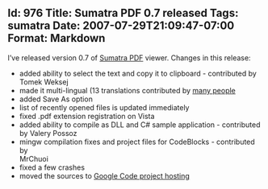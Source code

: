 Id: 976
Title: Sumatra PDF 0.7 released
Tags: sumatra
Date: 2007-07-29T21:09:47-07:00
Format: Markdown
--------------
I’ve released version 0.7 of [Sumatra
PDF](http://blog.kowalczyk.info/software/sumatrapdf/) viewer. Changes in
this release:

-   added ability to select the text and copy it to clipboard -
    contributed by Tomek Weksej
-   made it multi-lingual (13 translations contributed by [many
    people](http://blog.kowalczyk.info/software/sumatrapdf/translators.html)
-   added Save As option
-   list of recently opened files is updated immediately
-   fixed .pdf extension registration on Vista
-   added ability to compile as DLL and C\# sample application -
    contributed by Valery Possoz
-   mingw compilation fixes and project files for CodeBlocks -
    contributed by\
    MrChuoi
-   fixed a few crashes
-   moved the sources to [Google Code project
    hosting](http://code.google.com/p/sumatrapdf/)

